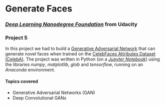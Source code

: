 #  Generate Faces

### [_**Deep Learning Nanodegree Foundation**_](https://www.udacity.com/course/deep-learning-nanodegree-foundation--nd101) from Udacity

### **Project 5**

In this project we had to build a [Generative Adversarial Network](https://en.wikipedia.org/wiki/Generative_adversarial_networks) that can generate novel faces when trained on the [CelebFaces Attributes Dataset (CelebA)](http://mmlab.ie.cuhk.edu.hk/projects/CelebA.html). The project was written in Python (on a [_Jupyter Notebook_](https://github.com/HaraldoFilho/DLND-face-generation/blob/master/dlnd_face_generation.ipynb)) using the libraries _numpy_, _matplotlib_, _glob_ and _tensorflow_, running on an _Anaconda_ environment.

#### Topics covered

- Generative Adversarial Networks (GAN)
- Deep Convolutional GANs
